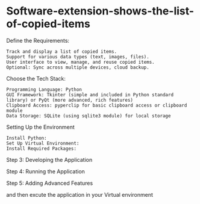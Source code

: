 # Software-extension-shows-the-list-of-copied-items
Define the Requirements:

    Track and display a list of copied items.
    Support for various data types (text, images, files).
    User interface to view, manage, and reuse copied items.
    Optional: Sync across multiple devices, cloud backup.


Choose the Tech Stack:

    Programming Language: Python
    GUI Framework: Tkinter (simple and included in Python standard library) or PyQt (more advanced, rich features)
    Clipboard Access: pyperclip for basic clipboard access or clipboard module
    Data Storage: SQLite (using sqlite3 module) for local storage

Setting Up the Environment

    Install Python:
    Set Up Virtual Environment:
    Install Required Packages:
    
Step 3: Developing the Application

Step 4: Running the Application

Step 5: Adding Advanced Features

and then excute the application in your Virtual environment






    
    
    
    

